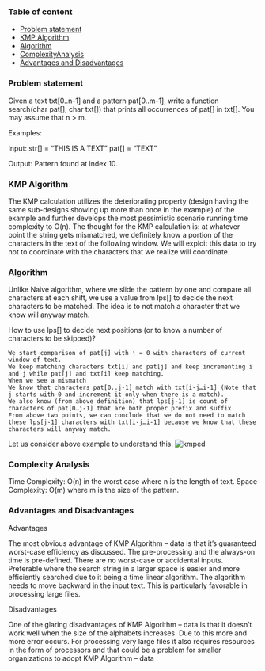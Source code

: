 
<!-- Table of content -->
### Table of content
- [Problem statement](#problem-statement)
- [KMP Algorithm](#kmp-algorithm)
- [Algorithm](#algorithm)
- [ComplexityAnalysis](#complexityanalysis)
- [Advantages and Disadvantages](#advantages-and-disadvantages)

### Problem statement

Given a text txt[0..n-1] and a pattern pat[0..m-1], write a function search(char pat[], char txt[]) that prints all occurrences of pat[] in txt[]. You may assume that n > m.

Examples:

Input: str[] = “THIS IS A TEXT”
pat[] = “TEXT”

Output: Pattern found at index 10.



### KMP Algorithm

The KMP calculation utilizes the deteriorating property (design having the same sub-designs showing up more than once in the example) of the example and further develops the most pessimistic scenario running time complexity to O(n). The thought for the KMP calculation is: at whatever point the string gets mismatched, we definitely know a portion of the characters in the text of the following window. We will exploit this data to try not to coordinate with the characters that we realize will coordinate.

### Algorithm

Unlike Naive algorithm, where we slide the pattern by one and compare all characters at each shift, we use a value from lps[] to decide the next characters to be matched. The idea is to not match a character that we know will anyway match.

How to use lps[] to decide next positions (or to know a number of characters to be skipped)?
```
We start comparison of pat[j] with j = 0 with characters of current window of text.
We keep matching characters txt[i] and pat[j] and keep incrementing i and j while pat[j] and txt[i] keep matching.
When we see a mismatch
We know that characters pat[0..j-1] match with txt[i-j…i-1] (Note that j starts with 0 and increment it only when there is a match).
We also know (from above definition) that lps[j-1] is count of characters of pat[0…j-1] that are both proper prefix and suffix.
From above two points, we can conclude that we do not need to match these lps[j-1] characters with txt[i-j…i-1] because we know that these characters will anyway match. 

```

Let us consider above example to understand this.
 ![kmped](https://user-images.githubusercontent.com/91210199/164911136-c063849b-65e3-4c60-9235-cdd64367b0f7.jpg)



### Complexity Analysis

Time Complexity: O(n) in the worst case where n is the length of text.
Space Complexity: O(m) where m is the size of the pattern.

### Advantages and Disadvantages

Advantages


The most obvious advantage of KMP Algorithm – data is that it’s guaranteed worst-case efficiency as discussed.
The pre-processing and the always-on time is pre-defined.
There are no worst-case or accidental inputs.
Preferable where the search string in a larger space is easier and more efficiently searched due to it being a time linear algorithm.
The algorithm needs to move backward in the input text. This is particularly favorable in processing large files.

Disadvantages


One of the glaring disadvantages of KMP Algorithm – data is that it doesn’t work well when the size of the alphabets increases. Due to this more and more error occurs.
For processing very large files it also requires resources in the form of processors and that could be a problem for smaller organizations to adopt KMP Algorithm – data
